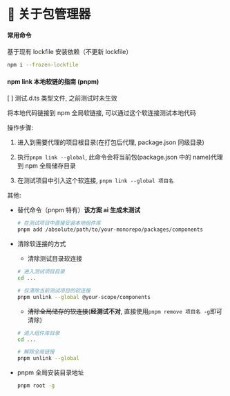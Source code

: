 # 🧩 关于包管理器

#### 常用命令

基于现有 lockfile 安装依赖（不更新 lockfile）

```bash
npm i --frozen-lockfile
```

#### npm link 本地软链的指南 (pnpm)

[ ] 测试.d.ts 类型文件, 之前测试时未生效

将本地代码链接到 npm 全局软链接, 可以通过这个软连接测试本地代码

操作步骤:

1. 进入到需要代理的项目根目录(在打包后代理, package.json 同级目录)

2. 执行`pnpm link --global`, 此命令会将当前包(package.json 中的 name)代理到 npm 全局储存目录

3. 在测试项目中引入这个软连接, `pnpm link --global 项目名`

其他:

- 替代命令（pnpm 特有）**该方案 ai 生成未测试**

  ```bash
  # 在测试项目中直接安装本地组件库
  pnpm add /absolute/path/to/your-monorepo/packages/components
  ```

- 清除软连接的方式

  - 清除测试目录软连接

  ```bash
  # 进入测试项目目录
  cd ...

  # 仅清除当前测试项目的软连接
  pnpm unlink --global @your-scope/components
  ```

  - ~~清除全局储存的软连接~~(**经测试不对**, 直接使用`pnpm remove 项目名 -g`即可清除)

  ```bash
  # 进入组件库目录
  cd ...

  # 解除全局链接
  pnpm unlink --global
  ```

- pnpm 全局安装目录地址
  ```bash
  pnpm root -g
  ```
